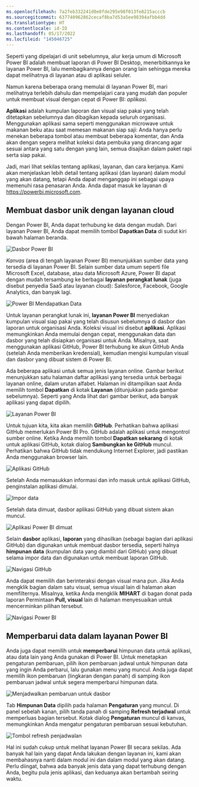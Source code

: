 ```yaml
---
ms.openlocfilehash: 7a2feb332241d0e0fde295e98f013fe8215acccb
ms.sourcegitcommit: 637740962862cecaf8ba7d53a5ee98394afbb4dd
ms.translationtype: HT
ms.contentlocale: id-ID
ms.lasthandoff: 05/17/2022
ms.locfileid: "145046725"
---
```

Seperti yang dipelajari di unit sebelumnya, alur kerja umum di Microsoft Power BI adalah membuat laporan di Power BI Desktop, menerbitkannya ke layanan Power BI, lalu membagikannya dengan orang lain sehingga mereka dapat melihatnya di layanan atau di aplikasi seluler.

Namun karena beberapa orang memulai di layanan Power BI, mari melihatnya terlebih dahulu dan mempelajari cara yang mudah dan populer untuk membuat visual dengan cepat di Power BI: *aplikasi*.

**Aplikasi** adalah kumpulan laporan dan visual siap pakai yang telah ditetapkan sebelumnya dan dibagikan kepada seluruh organisasi. Menggunakan aplikasi sama seperti menggunakan microwave untuk makanan beku atau saat memesan makanan siap saji: Anda hanya perlu menekan beberapa tombol atau membuat beberapa komentar, dan Anda akan dengan segera melihat koleksi data pembuka yang dirancang agar sesuai antara yang satu dengan yang lain, semua disajikan dalam paket rapi serta siap pakai.

Jadi, mari lihat sekilas tentang aplikasi, layanan, dan cara kerjanya. Kami akan menjelaskan lebih detail tentang aplikasi (dan layanan) dalam modul yang akan datang, tetapi Anda dapat menganggap ini sebagai upaya memenuhi rasa penasaran Anda. Anda dapat masuk ke layanan di <a href="https://powerbi.microsoft.com" target="_blank">https://powerbi.microsoft.com</a>. 

## <a name="create-out-of-box-dashboards-with-cloud-services"></a>Membuat dasbor unik dengan layanan cloud
Dengan Power BI, Anda dapat terhubung ke data dengan mudah. Dari layanan Power BI, Anda dapat memilih tombol **Dapatkan Data** di sudut kiri bawah halaman beranda.

![Dasbor Power BI](../media/pbi-touring_01.png)

*Kanvas* (area di tengah layanan Power BI) menunjukkan sumber data yang tersedia di layanan Power BI. Selain sumber data umum seperti file Microsoft Excel, database, atau data Microsoft Azure, Power BI dapat dengan mudah tersambung ke berbagai **layanan perangkat lunak** (juga disebut penyedia SaaS atau layanan cloud): Salesforce, Facebook, Google Analytics, dan banyak lagi.

![Power BI Mendapatkan Data](../media/pbi-touring_02.png)

Untuk layanan perangkat lunak ini, **layanan Power BI** menyediakan kumpulan visual siap pakai yang telah disusun sebelumnya di dasbor dan laporan untuk organisasi Anda. Koleksi visual ini disebut **aplikasi**. Aplikasi memungkinkan Anda memulai dengan cepat, menggunakan data dan dasbor yang telah disiapkan organisasi untuk Anda. Misalnya, saat menggunakan aplikasi GitHub, Power BI terhubung ke akun GitHub Anda (setelah Anda memberikan kredensial), kemudian mengisi kumpulan visual dan dasbor yang dibuat sistem di Power BI.

Ada beberapa aplikasi untuk semua jenis layanan online. Gambar berikut menunjukkan satu halaman daftar aplikasi yang tersedia untuk berbagai layanan online, dalam urutan alfabet. Halaman ini ditampilkan saat Anda memilih tombol **Dapatkan** di kotak **Layanan** (ditunjukkan pada gambar sebelumnya). Seperti yang Anda lihat dari gambar berikut, ada banyak aplikasi yang dapat dipilih.

![Layanan Power BI](../media/pbi-touring_03.png)

Untuk tujuan kita, kita akan memilih **GitHub**. Perhatikan bahwa aplikasi GitHub memerlukan Power BI Pro. GitHub adalah aplikasi untuk mengontrol sumber online. Ketika Anda memilih tombol **Dapatkan sekarang** di kotak untuk aplikasi GitHub, kotak dialog **Sambungkan ke GitHub** muncul. Perhatikan bahwa GitHub tidak mendukung Internet Explorer, jadi pastikan Anda menggunakan browser lain.

![Aplikasi GitHub](../media/pbi-touring_03b.png)

Setelah Anda memasukkan informasi dan info masuk untuk aplikasi GitHub, penginstalan aplikasi dimulai.

![Impor data](../media/pbi-touring_04.png)

Setelah data dimuat, dasbor aplikasi GitHub yang dibuat sistem akan muncul.

![Aplikasi Power BI dimuat](../media/pbi-touring_05.png)

Selain **dasbor** aplikasi, **laporan** yang dihasilkan (sebagai bagian dari aplikasi GitHub) dan digunakan untuk membuat dasbor tersedia, seperti halnya **himpunan data** (kumpulan data yang diambil dari GitHub) yang dibuat selama impor data dan digunakan untuk membuat laporan GitHub.

![Navigasi GitHub](../media/pbi-touring_06.png)

Anda dapat memilih dan berinteraksi dengan visual mana pun. Jika Anda mengklik bagian dalam satu visual, semua visual lain di halaman akan memfilternya.  Misalnya, ketika Anda mengklik **MIHART** di bagan donat pada laporan Permintaan **Pull, visual** lain di halaman menyesuaikan untuk mencerminkan pilihan tersebut.

![Navigasi Power BI](../media/pbi-touring_06b.png)

## <a name="update-data-in-the-power-bi-service"></a>Memperbarui data dalam layanan Power BI
Anda juga dapat memilih untuk **memperbarui** himpunan data untuk aplikasi, atau data lain yang Anda gunakan di Power BI. Untuk menetapkan pengaturan pembaruan, pilih ikon pembaruan jadwal untuk himpunan data yang ingin Anda perbarui, lalu gunakan menu yang muncul. Anda juga dapat memilih ikon pembaruan (lingkaran dengan panah) di samping ikon pembaruan jadwal untuk segera memperbarui himpunan data.

![Menjadwalkan pembaruan untuk dasbor](../media/pbi-touring_09.png)

Tab **Himpunan Data** dipilih pada halaman **Pengaturan** yang muncul. Di panel sebelah kanan, pilih tanda panah di samping **Refresh terjadwal** untuk memperluas bagian tersebut. Kotak dialog **Pengaturan** muncul di kanvas, memungkinkan Anda mengatur pengaturan pembaruan sesuai kebutuhan.

![Tombol refresh penjadwalan](../media/pbi-touring_10.png)

Hal ini sudah cukup untuk melihat layanan Power BI secara sekilas. Ada banyak hal lain yang dapat Anda lakukan dengan layanan ini, kami akan membahasnya nanti dalam modul ini dan dalam modul yang akan datang. Perlu diingat, bahwa ada banyak jenis data yang dapat terhubung dengan Anda, begitu pula jenis aplikasi, dan keduanya akan bertambah seiring waktu.

